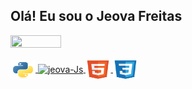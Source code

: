 ## Olá! Eu sou o Jeova Freitas
 <div>
  <a href="https://github.com/jeovadev">
  <img height="80%" width="40%" src="https://github-readme-stats.vercel.app/api/top-langs/?username=jeovadev&layout=compact&langs_count=16&theme=dracula"/>
</div>
<div style="display: inline_block"><br>
  <img align="center" alt="Jeova-Python" height="30" width="40" src="https://raw.githubusercontent.com/devicons/devicon/master/icons/python/python-original.svg">
  <img align="center" alt="jeova-Js" height="30" width="40" src="https://cdn.jsdelivr.net/gh/devicons/devicon@latest/icons/javascript/javascript-plain.svg">
  <img align="center" alt="Jeova-HTML" height="30" width="40" src="https://raw.githubusercontent.com/devicons/devicon/master/icons/html5/html5-original.svg">
  <img align="center" alt="Jeova-CSS" height="30" width="40" src="https://raw.githubusercontent.com/devicons/devicon/master/icons/css3/css3-original.svg">
</div>
